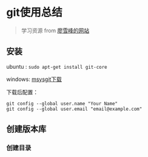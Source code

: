 # git使用总结
>学习资源 from [廖雪峰的网站](https://www.liaoxuefeng.com)

## 安装
ubuntu :
`sudo apt-get install git-core`

windows: [msysgit下载](https://git-for-windows.github.io/)

下载后配置：
```
git config --global user.name "Your Name"
git config --global user.email "email@example.com"
```
## 创建版本库
### 创建目录
